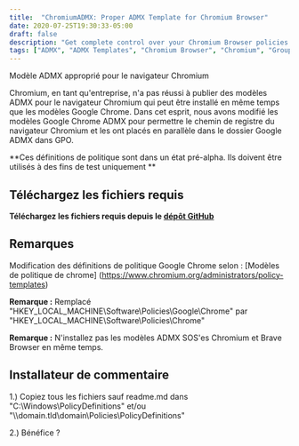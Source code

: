 ```yaml
---
title:  "ChromiumADMX: Proper ADMX Template for Chromium Browser"
date: 2020-07-25T19:30:33-05:00
draft: false
description: "Get complete control over your Chromium Browser policies with ChromiumADMX's modified Google Chrome ADMX templates reflecting the Chromium Browser's registry path for use with Group Policy management."
tags: ["ADMX", "ADMX Templates", "Chromium Browser", "Chromium", "Group Policy", "GPO", "Google Chrome ADMX templates", "ChromiumADMX", "Policy Definitions", "Registry Path", "Complete Control", "Testing Purposes", "GitHub Repository", "Software Policies", "Brave Browser", "Pre-Alpha State", "Installation Instructions", "Policy Management", "IT Security", "Enterprise"]
---
```


  Modèle ADMX approprié pour le navigateur Chromium  Chromium, en tant qu'entreprise, n'a pas réussi à publier des modèles ADMX pour le navigateur Chromium qui peut être installé en même temps que les modèles Google Chrome. Dans cet esprit, nous avons modifié les modèles Google Chrome ADMX pour permettre le chemin de registre du navigateur Chromium et les ont placés en parallèle dans le dossier Google ADMX dans GPO.  **Ces définitions de politique sont dans un état pré-alpha. Ils doivent être utilisés à des fins de test uniquement **  ## Téléchargez les fichiers requis  **Téléchargez les fichiers requis depuis le [dépôt GitHub](https://github.com/simeononsecurity/ChromiumADMX)**  ## Remarques  Modification des définitions de politique Google Chrome selon : [Modèles de politique de chrome] (https://www.chromium.org/administrators/policy-templates)  **Remarque :** Remplacé "HKEY_LOCAL_MACHINE\Software\Policies\Google\Chrome" par "HKEY_LOCAL_MACHINE\Software\Policies\Chrome\"  **Remarque :** N'installez pas les modèles ADMX SOS'es Chromium et Brave Browser en même temps.  ## Installateur de commentaire  1.) Copiez tous les fichiers sauf readme.md dans "C:\Windows\PolicyDefinitions" et/ou "\\\domain.tld\domain\Policies\PolicyDefinitions"  2.) Bénéfice ?    